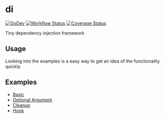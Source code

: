 # di

[![GoDev](https://pkg.go.dev/badge/golang.org/x/pkgsite.svg)](https://pkg.go.dev/github.com/go-tk/di)
[![Workflow Status](https://github.com/go-tk/di/actions/workflows/main.yaml/badge.svg?branch=main)](https://github.com/go-tk/di/actions)
[![Coverage Status](https://codecov.io/gh/go-tk/di/branch/main/graph/badge.svg)](https://codecov.io/gh/go-tk/di)

Tiny dependency injection framework

## Usage

Looking into the examples is a easy way to get an idea of the functionality quickly.

## Examples

- [Basic](examples/basic/example_test.go)
- [Optional Argument](examples/optionalargument/example_test.go)
- [Cleanup](examples/cleanup/example_test.go)
- [Hook](examples/hook/example_test.go)
